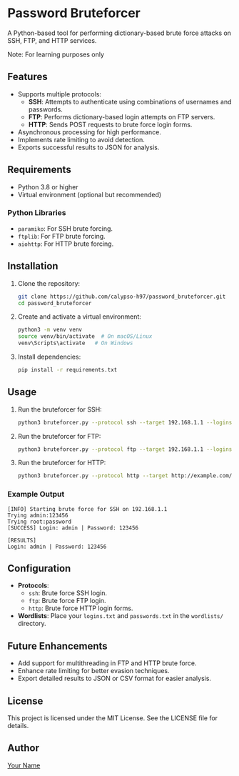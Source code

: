 # Password Bruteforcer

A Python-based tool for performing dictionary-based brute force attacks on SSH, FTP, and HTTP services.

Note: For learning purposes only

## Features
- Supports multiple protocols:
  - **SSH**: Attempts to authenticate using combinations of usernames and passwords.
  - **FTP**: Performs dictionary-based login attempts on FTP servers.
  - **HTTP**: Sends POST requests to brute force login forms.
- Asynchronous processing for high performance.
- Implements rate limiting to avoid detection.
- Exports successful results to JSON for analysis.

## Requirements
- Python 3.8 or higher
- Virtual environment (optional but recommended)

### Python Libraries
- `paramiko`: For SSH brute forcing.
- `ftplib`: For FTP brute forcing.
- `aiohttp`: For HTTP brute forcing.

## Installation
1. Clone the repository:
   ```bash
   git clone https://github.com/calypso-h97/password_bruteforcer.git
   cd password_bruteforcer
   ```

2. Create and activate a virtual environment:
   ```bash
   python3 -m venv venv
   source venv/bin/activate  # On macOS/Linux
   venv\Scripts\activate   # On Windows
   ```

3. Install dependencies:
   ```bash
   pip install -r requirements.txt
   ```

## Usage
1. Run the bruteforcer for SSH:
   ```bash
   python3 bruteforcer.py --protocol ssh --target 192.168.1.1 --logins wordlists/logins.txt --passwords wordlists/passwords.txt --rate_limit 0.5
   ```

2. Run the bruteforcer for FTP:
   ```bash
   python3 bruteforcer.py --protocol ftp --target 192.168.1.1 --logins wordlists/logins.txt --passwords wordlists/passwords.txt --rate_limit 1.0
   ```

3. Run the bruteforcer for HTTP:
   ```bash
   python3 bruteforcer.py --protocol http --target http://example.com/login --logins wordlists/logins.txt --passwords wordlists/passwords.txt --login_field username --password_field password --rate_limit 0.2
   ```

### Example Output
```text
[INFO] Starting brute force for SSH on 192.168.1.1
Trying admin:123456
Trying root:password
[SUCCESS] Login: admin | Password: 123456

[RESULTS]
Login: admin | Password: 123456
```

## Configuration
- **Protocols**:
  - `ssh`: Brute force SSH login.
  - `ftp`: Brute force FTP login.
  - `http`: Brute force HTTP login forms.
- **Wordlists**: Place your `logins.txt` and `passwords.txt` in the `wordlists/` directory.

## Future Enhancements
- Add support for multithreading in FTP and HTTP brute force.
- Enhance rate limiting for better evasion techniques.
- Export detailed results to JSON or CSV format for easier analysis.

## License
This project is licensed under the MIT License. See the LICENSE file for details.

## Author
[Your Name](https://github.com/calypso-h97)
